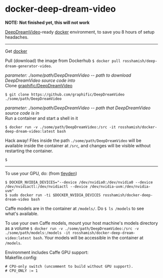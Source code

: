 # docker-deep-dream-video

**NOTE: Not finished yet, this will not work**

[DeepDreamVideo](https://github.com/graphific/deepdreamvideo)-ready [docker](https://www.docker.com/) environment, to save you 8 hours of setup headaches. 

---

Get [docker](https://www.docker.com/)

Pull (download) the image from Dockerhub `$ docker pull rosshamish/deep-dream-generator-video`.

*parameter: ./some/path/DeepDreamVideo -- path to download DeepDreamVideo source code into*  
Clone [graphific/DeepDreamVideo](https://github.com/graphific/DeepDreamVideo) 

`$ git clone https://github.com/graphific/DeepDreamVideo ./some/path/DeepDreamVideo`

*parameter: ./some/path/DeepDreamVideo -- path that DeepDreamVideo source code is in*  
Run a container and start a shell in it 

`$ docker run -v ./some/path/DeepDreamVideo:/src -it rosshamish/docker-deep-dream-video:latest bash`

Hack away! Files inside the path `./some/path/DeepDreamVideo` will be available inside the container at `/src`, and changes will be visible without restarting the container.

`$              `

-----------

To use your GPU, do: (from [tleyden](https://tleyden.github.io/blog/2014/10/25/docker-on-aws-gpu-ubuntu-14-dot-04-slash-cuda-6-dot-5/))

```
$ DOCKER_NVIDIA_DEVICES="--device /dev/nvidia0:/dev/nvidia0 --device /dev/nvidiactl:/dev/nvidiactl --device /dev/nvidia-uvm:/dev/nvidia-uvm"
$ sudo docker run -ti $DOCKER_NVIDIA_DEVICES rosshamish/docker-deep-dream-video bash
```

Caffe models are in the container at `/models/`. Do `$ ls /models` to see what's available. 

To use your own Caffe models, mount your host machine's models directory as a volume `$ docker run -v ./some/path/DeepDreamVideo:/src -v ./some/path/models:/models -it rosshamish/docker-deep-dream-video:latest bash`. Your models will be accessible in the container at `/models`.

Environment includes Caffe GPU support:  
Makefile.config:
```
# CPU-only switch (uncomment to build without GPU support).
# CPU_ONLY := 1
```

